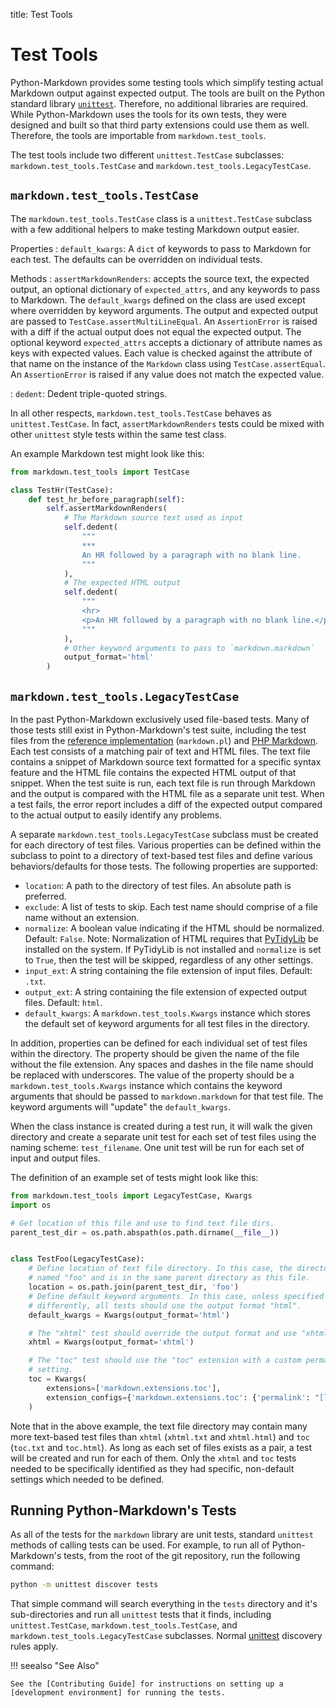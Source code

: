 title: Test Tools

# Test Tools

Python-Markdown provides some testing tools which simplify testing actual
Markdown output against expected output. The tools are built on the Python
standard  library [`unittest`][unittest]. Therefore, no additional libraries are
required. While Python-Markdown uses the tools for its own tests, they were
designed and built so that third party extensions could use them as well.
Therefore, the tools are importable from `markdown.test_tools`.

The test tools include two different `unittest.TestCase` subclasses:
`markdown.test_tools.TestCase` and `markdown.test_tools.LegacyTestCase`.

## `markdown.test_tools.TestCase`

The `markdown.test_tools.TestCase` class is a `unittest.TestCase` subclass with
a few additional helpers to make testing Markdown output easier.

Properties
: `default_kwargs`: A `dict` of keywords to pass to Markdown for each
test. The defaults can be overridden on individual tests.

Methods
: `assertMarkdownRenders`: accepts the source text, the expected output, an optional
  dictionary of `expected_attrs`, and any keywords to pass to Markdown. The
  `default_kwargs` defined on the class are used except where overridden by
  keyword arguments. The output and expected output are passed to
  `TestCase.assertMultiLineEqual`. An `AssertionError` is raised with a diff
  if the actual output does not equal the expected output. The optional
  keyword `expected_attrs` accepts a dictionary of attribute names as keys with
  expected values. Each value is checked against the attribute of that
  name on the instance of the `Markdown` class using `TestCase.assertEqual`. An
  `AssertionError` is raised if any value does not match the expected value.

: `dedent`: Dedent triple-quoted strings.

In all other respects, `markdown.test_tools.TestCase` behaves as
`unittest.TestCase`. In fact, `assertMarkdownRenders` tests could be mixed with
other `unittest` style tests within the same test class.

An example Markdown test might look like this:

```python
from markdown.test_tools import TestCase

class TestHr(TestCase):
    def test_hr_before_paragraph(self):
        self.assertMarkdownRenders(
            # The Markdown source text used as input
            self.dedent(
                """
                ***
                An HR followed by a paragraph with no blank line.
                """
            ),
            # The expected HTML output
            self.dedent(
                """
                <hr>
                <p>An HR followed by a paragraph with no blank line.</p>
                """
            ),
            # Other keyword arguments to pass to `markdown.markdown`
            output_format='html'
        )
```

## `markdown.test_tools.LegacyTestCase`

In the past Python-Markdown exclusively used file-based tests. Many of those
tests still exist in Python-Markdown's test suite, including the test files from
the [reference implementation][perl] (`markdown.pl`) and [PHP Markdown][PHP].
Each test consists of a matching pair of text and HTML files. The text file
contains a snippet of Markdown source text formatted for a specific syntax
feature and the HTML file contains the expected HTML output of that snippet.
When the test suite is run, each text file is run through Markdown and the
output is compared with the HTML file as a separate unit test. When a test
fails, the error report includes a diff of the expected output compared to the
actual output to easily identify any problems.

A separate `markdown.test_tools.LegacyTestCase` subclass must be created for
each directory of test files. Various properties can be defined within the
subclass to point to a directory of text-based test files and define various
behaviors/defaults for those tests. The following properties are supported:

* `location`: A path to the directory of test files. An absolute path is
  preferred.
* `exclude`: A list of tests to skip. Each test name should comprise of a
  file name without an extension.
* `normalize`: A boolean value indicating if the HTML should be normalized.
  Default: `False`. Note: Normalization of HTML requires that [PyTidyLib] be
  installed on the system. If PyTidyLib is not installed and `normalize` is set
  to `True`, then the test will be skipped, regardless of any other settings.
* `input_ext`: A string containing the file extension of input files.
  Default: `.txt`.
* `output_ext`: A string containing the file extension of expected output files.
  Default: `html`.
* `default_kwargs`: A `markdown.test_tools.Kwargs` instance which stores the
  default set of keyword arguments for all test files in the directory.

In addition, properties can be defined for each individual set of test files
within the directory. The property should be given the name of the file without
the file extension. Any spaces and dashes in the file name should be replaced
with underscores. The value of the property should be a
`markdown.test_tools.Kwargs` instance which contains the keyword arguments that
should be passed to `markdown.markdown` for that test file. The keyword
arguments will "update" the `default_kwargs`.

When the class instance is created during a test run, it will walk the given
directory and create a separate unit test for each set of test files using the
naming scheme: `test_filename`. One unit test will be run for each set of input
and output files.

The definition of an example set of tests might look like this:

```python
from markdown.test_tools import LegacyTestCase, Kwargs
import os

# Get location of this file and use to find text file dirs.
parent_test_dir = os.path.abspath(os.path.dirname(__file__))


class TestFoo(LegacyTestCase):
    # Define location of text file directory. In this case, the directory is
    # named "foo" and is in the same parent directory as this file.
    location = os.path.join(parent_test_dir, 'foo')
    # Define default keyword arguments. In this case, unless specified
    # differently, all tests should use the output format "html".
    default_kwargs = Kwargs(output_format='html')

    # The "xhtml" test should override the output format and use "xhtml".
    xhtml = Kwargs(output_format='xhtml')

    # The "toc" test should use the "toc" extension with a custom permalink
    # setting.
    toc = Kwargs(
        extensions=['markdown.extensions.toc'],
        extension_configs={'markdown.extensions.toc': {'permalink': "[link]"}}
    )
```

Note that in the above example, the text file directory may contain many more
text-based test files than `xhtml` (`xhtml.txt` and `xhtml.html`) and `toc`
(`toc.txt` and `toc.html`). As long as each set of files exists as a pair, a
test will be created and run for each of them. Only the `xhtml` and `toc` tests
needed to be specifically identified as they had specific, non-default settings
which needed to be defined.

## Running Python-Markdown's Tests

As all of the tests for the `markdown` library are unit tests, standard
`unittest` methods of calling tests can be used. For example, to run all of
Python-Markdown's tests, from the root of the git repository, run the following
command:

```sh
python -m unittest discover tests
```

That simple command will search everything in the `tests` directory and it's
sub-directories and run all `unittest` tests that it finds, including
`unittest.TestCase`, `markdown.test_tools.TestCase`, and
`markdown.test_tools.LegacyTestCase` subclasses. Normal [unittest] discovery
rules apply.

!!! seealso "See Also"

    See the [Contributing Guide] for instructions on setting up a
    [development environment] for running the tests.

[unittest]: https://docs.python.org/3/library/unittest.html
[Perl]: https://daringfireball.net/projects/markdown/
[PHP]: http://michelf.com/projects/php-markdown/
[PyTidyLib]: http://countergram.github.io/pytidylib/
[Contributing Guide]: contributing.md
[development environment]: contributing.md#development-environment
